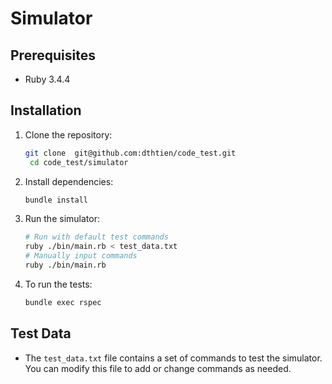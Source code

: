 # Simulator

## Prerequisites
- Ruby 3.4.4

## Installation

1. Clone the repository:
   ```bash
   git clone  git@github.com:dthtien/code_test.git
    cd code_test/simulator
    ```
2. Install dependencies:
    ```bash
    bundle install
    ```

3. Run the simulator:
    ```bash
    # Run with default test commands
    ruby ./bin/main.rb < test_data.txt
    # Manually input commands
    ruby ./bin/main.rb
    ```

4. To run the tests:
    ```bash
    bundle exec rspec
    ```

## Test Data
- The `test_data.txt` file contains a set of commands to test the simulator. You can modify this file to add or change
commands as needed.

